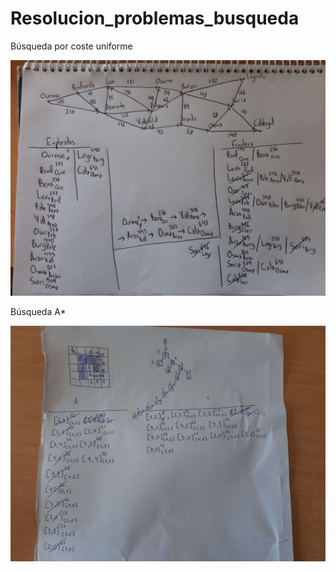 # Resolucion_problemas_busqueda

Búsqueda por coste uniforme

![](./01.jpg)

Búsqueda A*

![](./02.jpg)
